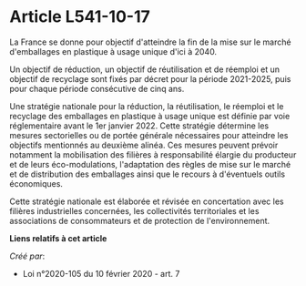 # Article L541-10-17

La France se donne pour objectif d'atteindre la fin de la mise sur le marché d'emballages en plastique à usage unique d'ici à
2040.

Un objectif de réduction, un objectif de réutilisation et de réemploi et un objectif de recyclage sont fixés par décret pour
la période 2021-2025, puis pour chaque période consécutive de cinq ans.

Une stratégie nationale pour la réduction, la réutilisation, le réemploi et le recyclage des emballages en plastique à usage
unique est définie par voie réglementaire avant le 1er janvier 2022. Cette stratégie détermine les mesures sectorielles ou de
portée générale nécessaires pour atteindre les objectifs mentionnés au deuxième alinéa. Ces mesures peuvent prévoir notamment
la mobilisation des filières à responsabilité élargie du producteur et de leurs éco-modulations, l'adaptation des règles de
mise sur le marché et de distribution des emballages ainsi que le recours à d'éventuels outils économiques.

Cette stratégie nationale est élaborée et révisée en concertation avec les filières industrielles concernées, les
collectivités territoriales et les associations de consommateurs et de protection de l'environnement.

**Liens relatifs à cet article**

_Créé par_:

  - Loi n°2020-105 du 10 février 2020 - art. 7
